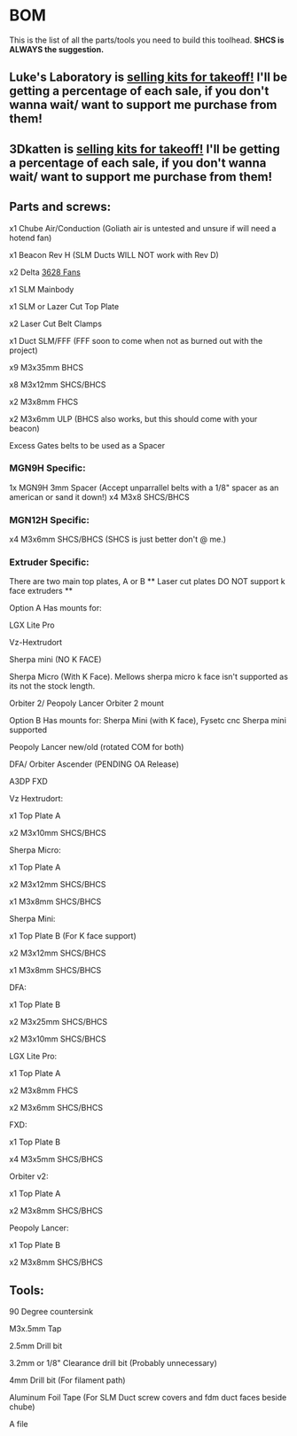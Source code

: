 # BOM
This is the list of all the parts/tools you need to build this toolhead. **SHCS is ALWAYS the suggestion.**

## Luke's Laboratory is [selling kits for takeoff!](https://lukeslabonline.com/products/takeoff-toolhead) I'll be getting a percentage of each sale, if you don't wanna wait/ want to support me purchase from them!

## 3Dkatten is [selling kits for takeoff!](https://3dkatten.se/en/products/takeoff-toolhead) I'll be getting a percentage of each sale, if you don't wanna wait/ want to support me purchase from them!

## Parts and screws:
x1 Chube Air/Conduction (Goliath air is untested and unsure if will need a hotend fan)

x1 Beacon Rev H (SLM Ducts WILL NOT work with Rev D)

x2 Delta [3628 Fans](https://www.digikey.ca/en/products/detail/delta-electronics/FFB03612EHNYCL/6580720)

x1 SLM Mainbody

x1 SLM or Lazer Cut Top Plate

x2 Laser Cut Belt Clamps

x1 Duct SLM/FFF (FFF soon to come when not as burned out with the project)

x9 M3x35mm BHCS

x8 M3x12mm SHCS/BHCS

x2 M3x8mm FHCS

x2 M3x6mm ULP (BHCS also works, but this should come with your beacon)

Excess Gates belts to be used as a Spacer

### MGN9H Specific:
1x MGN9H 3mm Spacer (Accept unparrallel belts with a 1/8" spacer as an american or sand it down!)
x4 M3x8 SHCS/BHCS 

### MGN12H Specific:
x4 M3x6mm SHCS/BHCS (SHCS is just better don't @ me.)

### Extruder Specific:

There are two main top plates, A or B
** Laser cut plates DO NOT support k face extruders **

Option A Has mounts for:

LGX Lite Pro

Vz-Hextrudort

Sherpa mini (NO K FACE)

Sherpa Micro (With K Face). Mellows sherpa micro k face isn't supported as its not the stock length.

Orbiter 2/ Peopoly Lancer Orbiter 2 mount

Option B Has mounts for:
Sherpa Mini (with K face), Fysetc cnc Sherpa mini supported

Peopoly Lancer new/old (rotated COM for both)

DFA/ Orbiter Ascender (PENDING OA Release)

A3DP FXD 


Vz Hextrudort:

x1 Top Plate A

x2 M3x10mm SHCS/BHCS


Sherpa Micro:

x1 Top Plate A

x2 M3x12mm SHCS/BHCS

x1 M3x8mm SHCS/BHCS


Sherpa Mini:

x1 Top Plate B (For K face support)

x2 M3x12mm SHCS/BHCS

x1 M3x8mm SHCS/BHCS


DFA:

x1 Top Plate B

x2 M3x25mm SHCS/BHCS

x2 M3x10mm SHCS/BHCS


LGX Lite Pro:

x1 Top Plate A

x2 M3x8mm FHCS

x2 M3x6mm SHCS/BHCS


FXD:

x1 Top Plate B

x4 M3x5mm SHCS/BHCS


Orbiter v2:

x1 Top Plate A

x2 M3x8mm SHCS/BHCS


Peopoly Lancer:

x1 Top Plate B

x2 M3x8mm SHCS/BHCS


## Tools:
90 Degree countersink 

M3x.5mm Tap

2.5mm Drill bit

3.2mm or 1/8" Clearance drill bit (Probably unnecessary)

4mm Drill bit (For filament path)

Aluminum Foil Tape (For SLM Duct screw covers and fdm duct faces beside chube)

A file
